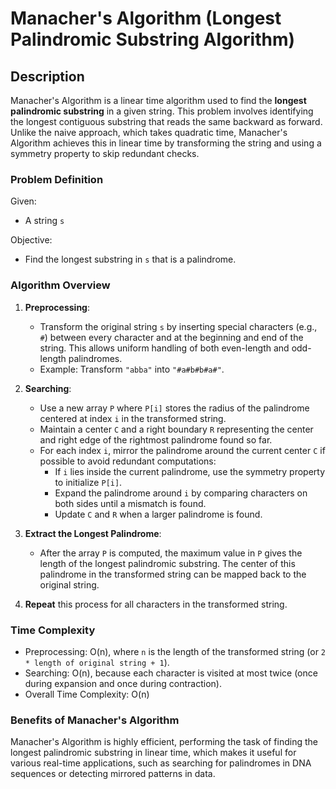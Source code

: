 # Manacher's Algorithm (Longest Palindromic Substring Algorithm)

## Description

Manacher's Algorithm is a linear time algorithm used to find the **longest palindromic substring** in a given string. This problem involves identifying the longest contiguous substring that reads the same backward as forward. Unlike the naive approach, which takes quadratic time, Manacher's Algorithm achieves this in linear time by transforming the string and using a symmetry property to skip redundant checks.

### Problem Definition

Given:
- A string `s`

Objective:
- Find the longest substring in `s` that is a palindrome.

### Algorithm Overview

1. **Preprocessing**:
   - Transform the original string `s` by inserting special characters (e.g., `#`) between every character and at the beginning and end of the string. This allows uniform handling of both even-length and odd-length palindromes.
   - Example: Transform `"abba"` into `"#a#b#b#a#"`.
   
2. **Searching**:
   - Use a new array `P` where `P[i]` stores the radius of the palindrome centered at index `i` in the transformed string.
   - Maintain a center `C` and a right boundary `R` representing the center and right edge of the rightmost palindrome found so far.
   - For each index `i`, mirror the palindrome around the current center `C` if possible to avoid redundant computations:
     - If `i` lies inside the current palindrome, use the symmetry property to initialize `P[i]`.
     - Expand the palindrome around `i` by comparing characters on both sides until a mismatch is found.
     - Update `C` and `R` when a larger palindrome is found.
   
3. **Extract the Longest Palindrome**:
   - After the array `P` is computed, the maximum value in `P` gives the length of the longest palindromic substring. The center of this palindrome in the transformed string can be mapped back to the original string.

4. **Repeat** this process for all characters in the transformed string.

### Time Complexity

- Preprocessing: O(n), where `n` is the length of the transformed string (or `2 * length of original string + 1`).
- Searching: O(n), because each character is visited at most twice (once during expansion and once during contraction).
- Overall Time Complexity: O(n)

### Benefits of Manacher's Algorithm

Manacher's Algorithm is highly efficient, performing the task of finding the longest palindromic substring in linear time, which makes it useful for various real-time applications, such as searching for palindromes in DNA sequences or detecting mirrored patterns in data.

